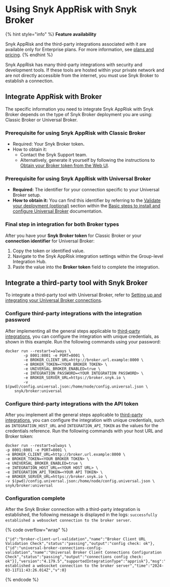 # Using Snyk AppRisk with Snyk Broker

{% hint style="info" %}
**Feature availability**

Snyk AppRisk and the third-party integrations associated with it are available only for Enterprise plans. For more information, see [plans and pricing](https://snyk.io/plans/).
{% endhint %}

Snyk AppRisk has many third-party integrations with security and development tools. If these tools are hosted within your private network and are not directly accessible from the internet, you must use Snyk Broker to establish a connection.

## Integrate AppRisk with Broker

The specific information you need to integrate Snyk AppRisk with Snyk Broker depends on the type of Snyk Broker deployment you are using: Classic Broker or Universal Broker.

### Prerequisite for using Snyk AppRisk with Classic Broker

* Required: Your Snyk Broker toke&#x6E;**.**
* How to obtain it:
  * Contact the Snyk Support team.
  * Alternatively, generate it yourself by following the instructions to [Obtain your Broker token from the Web UI](classic-broker/prepare-snyk-broker-for-deployment/obtain-the-tokens-required-to-set-up-snyk-broker.md#obtain-your-broker-token-from-the-web-ui).

### Prerequisite for using Snyk AppRisk with Universal Broker

* **Required:** The identifier for your connection specific to your Universal Broker setup.
* **How to obtain it:** You can find this identifier by referring to the [Validate your deployment (optional)](universal-broker/basic-steps-to-install-and-configure-universal-broker.md#validate-your-deployment-optional) section within the [Basic steps to install and configure Universal Broker](universal-broker/basic-steps-to-install-and-configure-universal-broker.md) documentation.

### Final step in integration for both Broker types

After you have your **Snyk Broker token** for Classic Broker or your **connection identifier** for Universal Broker:

1. Copy the token or identified value.
2. Navigate to the Snyk AppRisk integration settings within the Group-level Integration Hub.
3. Paste the value into the **Broker token** field to complete the integration.

## Integrate a third-party tool with Snyk Broker

To integrate a third-party tool with Universal Broker, refer to [Setting up and integrating your Universal Broker connections](universal-broker/setting-up-and-integrating-your-universal-broker-connections.md).

### Configure third-party integrations with the integration password

After implementing all the general steps applicable to [third-party integrations](../../manage-risk/snyk-apprisk/integrations-for-snyk-apprisk/connect-a-third-party-integration.md), you can configure the integration with unique credentials, as shown in this example. Run the following commands using your password:

```docker
docker run --restart=always \
        -p 8001:8001 -e PORT=8001 \
        -e BROKER_CLIENT_URL=http://broker.url.example:8000 \
        -e BROKER_TOKEN=<YOUR BROKER TOKEN> \
        -e UNIVERSAL_BROKER_ENABLED=true \
        -e INTEGRATION_PASSWORD=<YOUR INTEGRATION PASSWORD> \
        -e BROKER_SERVER_URL=https://broker.snyk.io \
        -v $(pwd)/config.universal.json:/home/node/config.universal.json \
    snyk/broker:universal
```

### Configure third-party integrations with the API token

After you implement all the general steps applicable to [third-party integrations](../../manage-risk/snyk-apprisk/integrations-for-snyk-apprisk/connect-a-third-party-integration.md), you can configure the integration with unique credentials, such as `INTEGRATION_HOST_URL` and `INTEGRATION_API_TOKEN` as the values for the credentials reference. Run the following commands with your host URL and Broker token:

```docker
docker run --restart=always \
-p 8001:8001 -e PORT=8001 \
-e BROKER_CLIENT_URL=http://broker.url.example:8000 \
-e BROKER_TOKEN=<YOUR BROKER TOKEN> \
-e UNIVERSAL_BROKER_ENABLED=true \
-e INTEGRATION_HOST_URL=<YOUR HOST URL> \
-e INTEGRATION_API_TOKEN=<YOUR API TOKEN> \
-e BROKER_SERVER_URL=https://broker.snyk.io \
-v $(pwd)/config.universal.json:/home/node/config.universal.json \
snyk/broker:universal
```

### Configuration complete

After the Snyk Broker connection with a third-party integration is established, the following message is displayed in the logs: `successfully established a websocket connection to the broker server`.

{% code overflow="wrap" %}
```docker
{"id":"broker-client-url-validation","name":"Broker Client URL Validation Check","status":"passing","output":"config check: ok"},{"id":"universal-broker-connections-config-validation","name":"Universal Broker Client Connections Configuration Check","status":"passing","output":"connections config check: ok"}],"version":"4.179.5","supportedIntegrationType":"apprisk"},"msg":"successfully established a websocket connection to the broker server","time":"2024-03-11T11:43:26.014Z","v":0}
```
{% endcode %}


